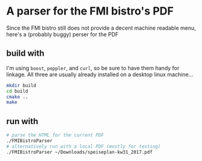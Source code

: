# A parser for the FMI bistro's PDF

Since the FMI bistro still does not provide a decent machine readable menu, here's a (probably buggy) perser for the PDF

## build with
I'm using `boost`, `poppler`, and `curl`, so be sure to have them handy for linkage. All three are usually already 
installed on a desktop linux machine... 

```bash
mkdir build
cd build
cmake ..
make
```

## run with
```bash
# parse the HTML for the current PDF
./FMIBistroParser
# alternatively run with a local PDF (mostly for testing)
./FMIBistroParser ~/Downloads/speiseplan-kw31_2017.pdf
```